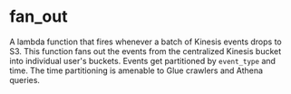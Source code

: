 # fan_out

A lambda function that fires whenever a batch of Kinesis events drops to S3. This function fans out the events from the centralized Kinesis bucket into individual user's buckets. Events get partitioned by `event_type` and time. The time partitioning is amenable to Glue crawlers and Athena queries.
